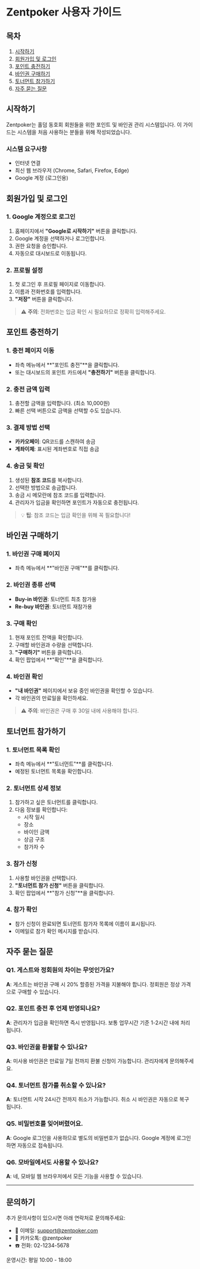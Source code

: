 # Zentpoker 사용자 가이드

## 목차
1. [시작하기](#시작하기)
2. [회원가입 및 로그인](#회원가입-및-로그인)
3. [포인트 충전하기](#포인트-충전하기)
4. [바인권 구매하기](#바인권-구매하기)
5. [토너먼트 참가하기](#토너먼트-참가하기)
6. [자주 묻는 질문](#자주-묻는-질문)

## 시작하기

Zentpoker는 홀덤 동호회 회원들을 위한 포인트 및 바인권 관리 시스템입니다. 이 가이드는 시스템을 처음 사용하는 분들을 위해 작성되었습니다.

### 시스템 요구사항
- 인터넷 연결
- 최신 웹 브라우저 (Chrome, Safari, Firefox, Edge)
- Google 계정 (로그인용)

## 회원가입 및 로그인

### 1. Google 계정으로 로그인
1. 홈페이지에서 **"Google로 시작하기"** 버튼을 클릭합니다.
2. Google 계정을 선택하거나 로그인합니다.
3. 권한 요청을 승인합니다.
4. 자동으로 대시보드로 이동됩니다.

### 2. 프로필 설정
1. 첫 로그인 후 프로필 페이지로 이동합니다.
2. 이름과 전화번호를 입력합니다.
3. **"저장"** 버튼을 클릭합니다.

> ⚠️ **주의**: 전화번호는 입금 확인 시 필요하므로 정확히 입력해주세요.

## 포인트 충전하기

### 1. 충전 페이지 이동
- 좌측 메뉴에서 **"포인트 충전"**을 클릭합니다.
- 또는 대시보드의 포인트 카드에서 **"충전하기"** 버튼을 클릭합니다.

### 2. 충전 금액 입력
1. 충전할 금액을 입력합니다. (최소 10,000원)
2. 빠른 선택 버튼으로 금액을 선택할 수도 있습니다.

### 3. 결제 방법 선택
- **카카오페이**: QR코드를 스캔하여 송금
- **계좌이체**: 표시된 계좌번호로 직접 송금

### 4. 송금 및 확인
1. 생성된 **참조 코드**를 복사합니다.
2. 선택한 방법으로 송금합니다.
3. 송금 시 메모란에 참조 코드를 입력합니다.
4. 관리자가 입금을 확인하면 포인트가 자동으로 충전됩니다.

> 💡 **팁**: 참조 코드는 입금 확인을 위해 꼭 필요합니다!

## 바인권 구매하기

### 1. 바인권 구매 페이지
- 좌측 메뉴에서 **"바인권 구매"**를 클릭합니다.

### 2. 바인권 종류 선택
- **Buy-in 바인권**: 토너먼트 최초 참가용
- **Re-buy 바인권**: 토너먼트 재참가용

### 3. 구매 확인
1. 현재 포인트 잔액을 확인합니다.
2. 구매할 바인권과 수량을 선택합니다.
3. **"구매하기"** 버튼을 클릭합니다.
4. 확인 팝업에서 **"확인"**을 클릭합니다.

### 4. 바인권 확인
- **"내 바인권"** 페이지에서 보유 중인 바인권을 확인할 수 있습니다.
- 각 바인권의 만료일을 확인하세요.

> ⚠️ **주의**: 바인권은 구매 후 30일 내에 사용해야 합니다.

## 토너먼트 참가하기

### 1. 토너먼트 목록 확인
- 좌측 메뉴에서 **"토너먼트"**를 클릭합니다.
- 예정된 토너먼트 목록을 확인합니다.

### 2. 토너먼트 상세 정보
1. 참가하고 싶은 토너먼트를 클릭합니다.
2. 다음 정보를 확인합니다:
   - 시작 일시
   - 장소
   - 바이인 금액
   - 상금 구조
   - 참가자 수

### 3. 참가 신청
1. 사용할 바인권을 선택합니다.
2. **"토너먼트 참가 신청"** 버튼을 클릭합니다.
3. 확인 팝업에서 **"참가 신청"**을 클릭합니다.

### 4. 참가 확인
- 참가 신청이 완료되면 토너먼트 참가자 목록에 이름이 표시됩니다.
- 이메일로 참가 확인 메시지를 받습니다.

## 자주 묻는 질문

### Q1. 게스트와 정회원의 차이는 무엇인가요?
**A**: 게스트는 바인권 구매 시 20% 할증된 가격을 지불해야 합니다. 정회원은 정상 가격으로 구매할 수 있습니다.

### Q2. 포인트 충전 후 언제 반영되나요?
**A**: 관리자가 입금을 확인하면 즉시 반영됩니다. 보통 업무시간 기준 1-2시간 내에 처리됩니다.

### Q3. 바인권을 환불할 수 있나요?
**A**: 미사용 바인권은 만료일 7일 전까지 환불 신청이 가능합니다. 관리자에게 문의해주세요.

### Q4. 토너먼트 참가를 취소할 수 있나요?
**A**: 토너먼트 시작 24시간 전까지 취소가 가능합니다. 취소 시 바인권은 자동으로 복구됩니다.

### Q5. 비밀번호를 잊어버렸어요.
**A**: Google 로그인을 사용하므로 별도의 비밀번호가 없습니다. Google 계정에 로그인하면 자동으로 접속됩니다.

### Q6. 모바일에서도 사용할 수 있나요?
**A**: 네, 모바일 웹 브라우저에서 모든 기능을 사용할 수 있습니다.

---

## 문의하기

추가 문의사항이 있으시면 아래 연락처로 문의해주세요:

- 📧 이메일: support@zentpoker.com
- 📱 카카오톡: @zentpoker
- ☎️ 전화: 02-1234-5678

운영시간: 평일 10:00 - 18:00
